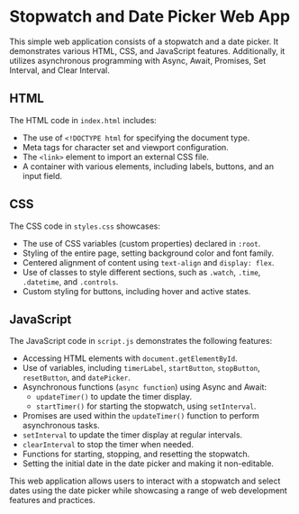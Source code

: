 # Stopwatch and Date Picker Web App

This simple web application consists of a stopwatch and a date picker. It demonstrates various HTML, CSS, and JavaScript features. Additionally, it utilizes asynchronous programming with Async, Await, Promises, Set Interval, and Clear Interval.

## HTML

The HTML code in `index.html` includes:

- The use of `<!DOCTYPE html` for specifying the document type.
- Meta tags for character set and viewport configuration.
- The `<link>` element to import an external CSS file.
- A container with various elements, including labels, buttons, and an input field.

## CSS

The CSS code in `styles.css` showcases:

- The use of CSS variables (custom properties) declared in `:root`.
- Styling of the entire page, setting background color and font family.
- Centered alignment of content using `text-align` and `display: flex`.
- Use of classes to style different sections, such as `.watch`, `.time`, `.datetime`, and `.controls`.
- Custom styling for buttons, including hover and active states.

## JavaScript

The JavaScript code in `script.js` demonstrates the following features:

- Accessing HTML elements with `document.getElementById`.
- Use of variables, including `timerLabel`, `startButton`, `stopButton`, `resetButton`, and `datePicker`.
- Asynchronous functions (`async function`) using Async and Await:
  - `updateTimer()` to update the timer display.
  - `startTimer()` for starting the stopwatch, using `setInterval`.
- Promises are used within the `updateTimer()` function to perform asynchronous tasks.
- `setInterval` to update the timer display at regular intervals.
- `clearInterval` to stop the timer when needed.
- Functions for starting, stopping, and resetting the stopwatch.
- Setting the initial date in the date picker and making it non-editable.

This web application allows users to interact with a stopwatch and select dates using the date picker while showcasing a range of web development features and practices.
